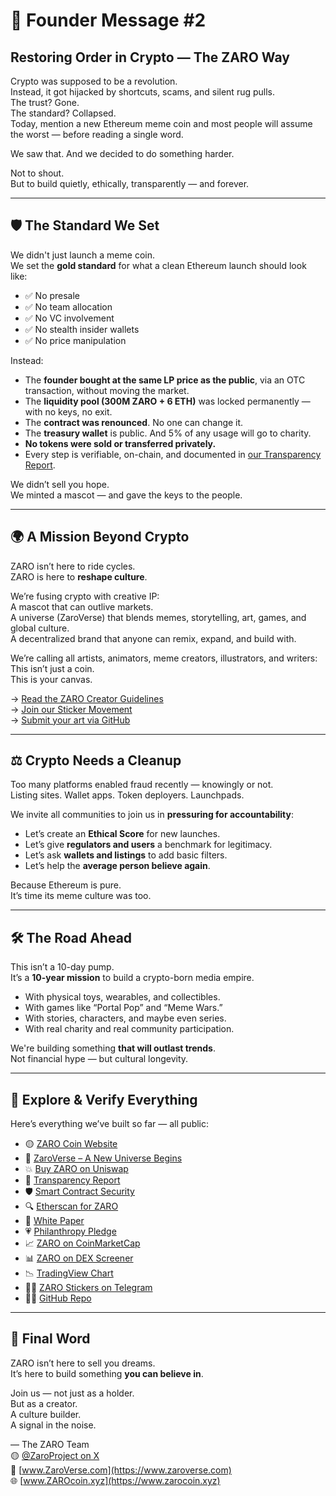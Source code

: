 # 🧭 Founder Message #2  
## Restoring Order in Crypto — The ZARO Way

Crypto was supposed to be a revolution.  
Instead, it got hijacked by shortcuts, scams, and silent rug pulls.  
The trust? Gone.  
The standard? Collapsed.  
Today, mention a new Ethereum meme coin and most people will assume the worst — before reading a single word.

We saw that. And we decided to do something harder.

Not to shout.  
But to build quietly, ethically, transparently — and forever.

---

## 🛡 The Standard We Set

We didn't just launch a meme coin.  
We set the **gold standard** for what a clean Ethereum launch should look like:

- ✅ No presale  
- ✅ No team allocation  
- ✅ No VC involvement  
- ✅ No stealth insider wallets  
- ✅ No price manipulation

Instead:

- The **founder bought at the same LP price as the public**, via an OTC transaction, without moving the market.  
- The **liquidity pool (300M ZARO + 6 ETH)** was locked permanently — with no keys, no exit.  
- The **contract was renounced**. No one can change it.  
- The **treasury wallet** is public. And 5% of any usage will go to charity.  
- **No tokens were sold or transferred privately.**  
- Every step is verifiable, on-chain, and documented in [our Transparency Report](https://github.com/zarocoin/zarocoin/tree/main/docs/transparency).

We didn’t sell you hope.  
We minted a mascot — and gave the keys to the people.

---

## 🌍 A Mission Beyond Crypto

ZARO isn’t here to ride cycles.  
ZARO is here to **reshape culture**.

We’re fusing crypto with creative IP:  
A mascot that can outlive markets.  
A universe (ZaroVerse) that blends memes, storytelling, art, games, and global culture.  
A decentralized brand that anyone can remix, expand, and build with.

We’re calling all artists, animators, meme creators, illustrators, and writers:  
This isn’t just a coin.  
This is your canvas.

→ [Read the ZARO Creator Guidelines](https://github.com/zarocoin/zarocoin/tree/main/docs/creator-guidelines)  
→ [Join our Sticker Movement](https://t.me/addstickers/ZaroEmoji)  
→ [Submit your art via GitHub](https://github.com/zarocoin/zarocoin)

---

## ⚖️ Crypto Needs a Cleanup

Too many platforms enabled fraud recently — knowingly or not.  
Listing sites. Wallet apps. Token deployers. Launchpads.

We invite all communities to join us in **pressuring for accountability**:

- Let’s create an **Ethical Score** for new launches.  
- Let’s give **regulators and users** a benchmark for legitimacy.  
- Let’s ask **wallets and listings** to add basic filters.  
- Let’s help the **average person believe again**.

Because Ethereum is pure.  
It’s time its meme culture was too.

---

## 🛠 The Road Ahead

This isn’t a 10-day pump.  
It’s a **10-year mission** to build a crypto-born media empire.

- With physical toys, wearables, and collectibles.  
- With games like “Portal Pop” and “Meme Wars.”  
- With stories, characters, and maybe even series.  
- With real charity and real community participation.

We're building something **that will outlast trends**.  
Not financial hype — but cultural longevity.

---

## 🔗 Explore & Verify Everything

Here’s everything we’ve built so far — all public:

- 🟡 [ZARO Coin Website](https://www.zarocoin.xyz)  
- 🌌 [ZaroVerse – A New Universe Begins](https://www.zaroverse.com)  
- 💥 [Buy ZARO on Uniswap](https://app.uniswap.org/swap/?chain=ethereum&outputCurrency=0xc311FD6DA9686507F33991543d8158EF5FaDd5E7)  
- 📜 [Transparency Report](https://github.com/zarocoin/zarocoin/tree/main/docs/transparency)  
- 🛡 [Smart Contract Security](https://github.com/zarocoin/zarocoin/tree/main/docs/security)  
- 🔍 [Etherscan for ZARO](https://etherscan.io/token/0xc311FD6DA9686507F33991543d8158EF5FaDd5E7)  
- 📄 [White Paper](https://github.com/zarocoin/zarocoin/blob/main/docs/whitepaper/whitepaper.pdf)  
- 💗 [Philanthropy Pledge](https://github.com/zarocoin/zarocoin/blob/main/docs/philanthropy)  
- 📈 [ZARO on CoinMarketCap](https://coinmarketcap.com/currencies/zaro-coin/)  
- 📊 [ZARO on DEX Screener](https://dexscreener.com/ethereum/0x97e5d6f7c8ffb35a238bd451b9f7e3c172b9a4a5)  
- 📉 [TradingView Chart](https://www.tradingview.com/symbols/ZAROUSD/)  
- 🧑‍🎨 [ZARO Stickers on Telegram](https://t.me/addstickers/ZaroEmoji)  
- 🧑‍🏫 [GitHub Repo](https://github.com/zarocoin/zarocoin)

---

## 💬 Final Word

ZARO isn’t here to sell you dreams.  
It’s here to build something **you can believe in**.

Join us — not just as a holder.  
But as a creator.  
A culture builder.  
A signal in the noise.

— The ZARO Team  
🟡 [@ZaroProject on X](https://x.com/ZaroProject)  
🧬 [www.ZaroVerse.com](https://www.zaroverse.com)  
🌐 [www.ZAROcoin.xyz](https://www.zarocoin.xyz)

